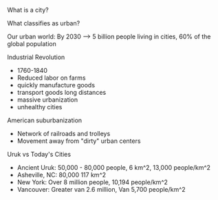 What is a city?

What classifies as urban?

Our urban world: By 2030 --> 5 billion people living in cities, 60% of the global population


Industrial Revolution
- 1760-1840
- Reduced labor on farms
- quickly manufacture goods
- transport goods long distances
- massive urbanization
- unhealthy cities


American suburbanization
- Network of railroads and trolleys
- Movement away from "dirty" urban centers


Uruk vs Today's Cities
- Ancient Uruk: 50,000 - 80,000 people, 6 km^2, 13,000 people/km^2
- Asheville, NC: 80,000 117 km^2
- New York: Over 8 million people, 10,194 people/km^2
- Vancouver: Greater van 2.6 million, Van 5,700 people/km^2